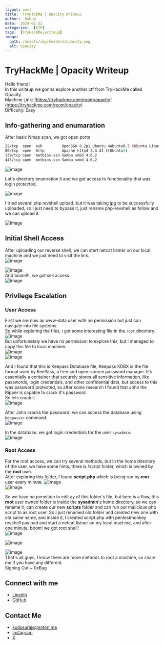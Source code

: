 ```yaml
---
layout: post
title:  TryHackMe | Opacity Writeup
author:  0xbug
date:  2024-01-31
categories:  [CTF]
tags:  [TryHackMe,writeup]
image:
  path: /assets/img/headers/opacity.png
  alt: Opacity
---  
```

# TryHackMe | Opacity Writeup
Hello friend!  
In this writeup we gonna explore another ctf from TryHackMe called Opacity.  
Machine Link: [https://tryhackme.com/room/opacity](https://tryhackme.com/room/opacity)  
Difficulty: Easy  
## Info-gathering and enumaration  
After basic Nmap scan, we got open ports  

```bash
22/tcp  open  ssh         OpenSSH 8.2p1 Ubuntu 4ubuntu0.5 (Ubuntu Linux; protocol 2.0)
80/tcp  open  http        Apache httpd 2.4.41 ((Ubuntu))
139/tcp open  netbios-ssn Samba smbd 4.6.2
445/tcp open  netbios-ssn Samba smbd 4.6.2
```
![image](https://github.com/sudosuraj/sudosuraj.github.io/assets/81553118/a3551a43-79fa-4a38-9c41-10f058747744)  

Let's directory enumration it and we got access to functionality that was login protected.  

![image](https://github.com/sudosuraj/sudosuraj.github.io/assets/81553118/40d5c38e-250c-45ec-a7c7-7a5695228db3)  

I tried several php revshell upload, but it was taking jpg to be successfully uploaded, so I just need to bypass it,
just rename php-revshell as follow and we can upload it.

![image](https://github.com/sudosuraj/sudosuraj.github.io/assets/81553118/ced3517f-2a82-4a04-8137-76a7f5a0ac63)
  

##  Initial Shell Access
After uploading our reverse shell, we can start netcat listner on our local machine and we just need to visit the link.  
![image](https://github.com/sudosuraj/sudosuraj.github.io/assets/81553118/5ced89a4-35ca-4763-b4a5-67829baf9396)  

![image](https://github.com/sudosuraj/sudosuraj.github.io/assets/81553118/3e4ca4aa-c0fd-4808-92ca-7272c86c4031)   
And boom!!!, we got sell access.  
![image](https://github.com/sudosuraj/sudosuraj.github.io/assets/81553118/3dec41a8-62a9-4e3c-91c1-0830c828eb4d)  
 
##  Privilege Escalation  
###  User Access
First we are now as www-data user with no permission but just can navigate into file systems.   
So while exploring the files, i got some interesting file in the `/opt` directory.  
![image](https://github.com/sudosuraj/sudosuraj.github.io/assets/81553118/9490820c-a6f6-40e4-b35c-d39a9ffbe46c)  
But unfortunetaly we have no permission to explore this, but I managed to copy this file to local machine.  
![image](https://github.com/sudosuraj/sudosuraj.github.io/assets/81553118/7fbc3bcb-1ce1-4c8d-b921-9094bbd27b13)  
![image](https://github.com/sudosuraj/sudosuraj.github.io/assets/81553118/eb21bf44-d60d-4f72-ab25-d694722d1763)  
  
And I found that this is Keepass Database file, Keepass KDBX is the file format used by KeePass, a free and open-source password manager. It's essentially a container that securely stores all sensitive information, like passwords, login credentials, and other confidential data, but access to this was password protected, so after some research I found that John the Ripper is capable to crack it's password.  
So lets crack it.  
![image](https://github.com/sudosuraj/sudosuraj.github.io/assets/81553118/9e2e6510-3e0d-48c8-a8e9-d4a2149db668)  
  
After John cracks the password, we can access the database using `keepassxc` command.  
![image](https://github.com/sudosuraj/sudosuraj.github.io/assets/81553118/d1329771-c42d-4a52-af33-a2e18e796bc0)  
 
In the database, we got login credentials for the user `sysadmin`.  
![image](https://github.com/sudosuraj/sudosuraj.github.io/assets/81553118/287c3896-2bb0-434a-bf65-fdad9dde4205)  



### Root Access
For the root access, we can try several methods, but in the home directory of the user, we have some hints, there is /script folder, which is owned by the **root** user.  
After exploring this folder, I found **script.php** which is being run by **root** user every minute. 
![image](https://github.com/sudosuraj/sudosuraj.github.io/assets/81553118/005830c5-c03b-4908-a3ac-b537243630e6)  
![image](https://github.com/sudosuraj/sudosuraj.github.io/assets/81553118/8e962869-c027-4464-a686-05857c8dba69)  

So we have no permition to edit ay of this folder's file, but here is a flow, this **root** user owned folder is inside the **sysadmin**'s home directory, so we can rename it, can create our new **scripts** folder and can run our malicious php script to as root user. So I just renamed old folder and created new one with old same name, and inside it, I created script.php with pentestmonkey revshell payload and start a netcat listner on my local machine, and after one minute, boom! we got root shell!  
![image](https://github.com/sudosuraj/sudosuraj.github.io/assets/81553118/99a07235-fc4a-465b-8942-87dc01493ff4)  

![image](https://github.com/sudosuraj/sudosuraj.github.io/assets/81553118/36b6694a-7234-413b-b7d9-106a07695a6d)

![image](https://github.com/sudosuraj/sudosuraj.github.io/assets/81553118/bfcb7a5b-b002-466b-910f-89b4870a60ae)  
That's all guys, I know there are more methods to root a machine, so share me if you have any different.  
Signing Out ~ 0xBug  
## Connect with me
- [LinedIn](https://linkedin.com/in/sudosuraj)
- [GitHub](https://github.com/sudosuraj)

## Contact Me
- sudosuraj@proton.me
- [Instagram](https://instagram.com/_0xbug)
- [X](https://x.com/sudosuraj)












